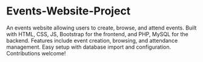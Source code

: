 # Events-Website-Project
An events website allowing users to create, browse, and attend events. Built with HTML, CSS, JS, Bootstrap for the frontend, and PHP, MySQL for the backend. Features include event creation, browsing, and attendance management. Easy setup with database import and configuration. Contributions welcome!
